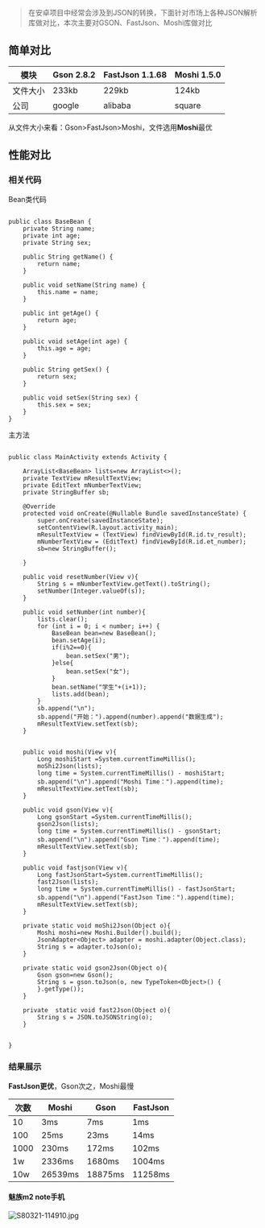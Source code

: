 > 在安卓项目中经常会涉及到JSON的转换，下面针对市场上各种JSON解析库做对比，本次主要对GSON、FastJson、Moshi库做对比


## 简单对比
| 模块     | Gson 2.8.2 | FastJson 1.1.68 | Moshi 1.5.0 |
| -------- | ---------- | --------------- | ----------- |
| 文件大小 | 233kb      | 229kb           | 124kb       |
| 公司     | google     | alibaba         | square      |
从文件大小来看：Gson>FastJson>Moshi，文件选用**Moshi**最优

## 性能对比
### 相关代码
Bean类代码
```

public class BaseBean {
    private String name;
    private int age;
    private String sex;

    public String getName() {
        return name;
    }

    public void setName(String name) {
        this.name = name;
    }

    public int getAge() {
        return age;
    }

    public void setAge(int age) {
        this.age = age;
    }

    public String getSex() {
        return sex;
    }

    public void setSex(String sex) {
        this.sex = sex;
    }
}
```
主方法
```

public class MainActivity extends Activity {

    ArrayList<BaseBean> lists=new ArrayList<>();
    private TextView mResultTextView;
    private EditText mNumberTextView;
    private StringBuffer sb;

    @Override
    protected void onCreate(@Nullable Bundle savedInstanceState) {
        super.onCreate(savedInstanceState);
        setContentView(R.layout.activity_main);
        mResultTextView = (TextView) findViewById(R.id.tv_result);
        mNumberTextView = (EditText) findViewById(R.id.et_number);
        sb=new StringBuffer();

    }

    public void resetNumber(View v){
        String s = mNumberTextView.getText().toString();
        setNumber(Integer.valueOf(s));
    }

    public void setNumber(int number){
        lists.clear();
        for (int i = 0; i < number; i++) {
            BaseBean bean=new BaseBean();
            bean.setAge(i);
            if(i%2==0){
                bean.setSex("男");
            }else{
                bean.setSex("女");
            }
            bean.setName("学生"+(i+1));
            lists.add(bean);
        }
        sb.append("\n");
        sb.append("开始：").append(number).append("数据生成");
        mResultTextView.setText(sb);
    }


    public void moshi(View v){
        Long moshiStart =System.currentTimeMillis();
        moShi2Json(lists);
        long time = System.currentTimeMillis() - moshiStart;
        sb.append("\n").append("Moshi Time：").append(time);
        mResultTextView.setText(sb);
    }

    public void gson(View v){
        Long gsonStart =System.currentTimeMillis();
        gson2Json(lists);
        long time = System.currentTimeMillis() - gsonStart;
        sb.append("\n").append("Gson Time：").append(time);
        mResultTextView.setText(sb);
    }

    public void fastjson(View v){
        Long fastJsonStart=System.currentTimeMillis();
        fast2Json(lists);
        long time = System.currentTimeMillis() - fastJsonStart;
        sb.append("\n").append("FastJson Time：").append(time);
        mResultTextView.setText(sb);
    }

    private static void moShi2Json(Object o){
        Moshi moshi=new Moshi.Builder().build();
        JsonAdapter<Object> adapter = moshi.adapter(Object.class);
        String s = adapter.toJson(o);
    }

    private static void gson2Json(Object o){
        Gson gson=new Gson();
        String s = gson.toJson(o, new TypeToken<Object>() {
        }.getType());
    }

    private  static void fast2Json(Object o){
        String s = JSON.toJSONString(o);
    }


}

```
### 结果展示

**FastJson更优**，Gson次之，Moshi最慢

| 次数 | Moshi   | Gson    | FastJson |
| ---- | ------- | ------- | -------- |
| 10   | 3ms     | 7ms     | 1ms      |
| 100  | 25ms    | 23ms    | 14ms     |
| 1000 | 230ms   | 172ms   | 102ms    |
| 1w   | 2336ms  | 1680ms  | 1004ms   |
| 10w  | 26539ms | 18875ms | 11258ms  |
#### 魅族m2 note手机
![S80321-114910.jpg](https://upload-images.jianshu.io/upload_images/5951694-9815dc6d7a4ee54c.jpg?imageMogr2/auto-orient/strip%7CimageView2/2/w/500)
